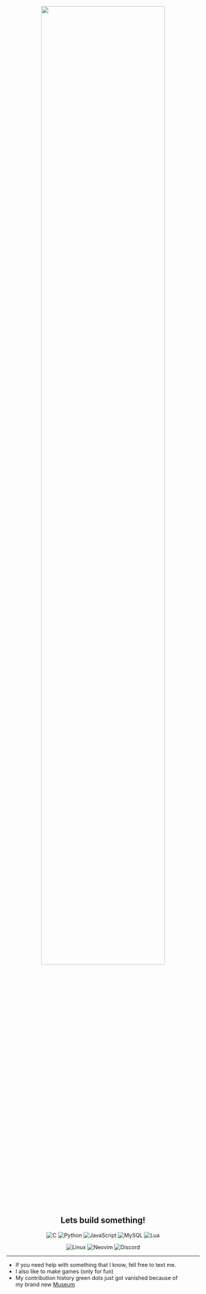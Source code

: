 <div align="center">
  
  [<img width="80%" src="https://media.tenor.com/4RHvCS5ixRgAAAAC/team-fortress2-engineer-tf2.gif">](https://app.picpay.com/user/alaanvv)  
  ## Lets build something!

  <div align='center'>
    
  ![C](https://img.shields.io/badge/C-%23323330?style=for-the-badge&logo=c&logoColor=white)
  ![Python](https://img.shields.io/badge/python-%23323330?style=for-the-badge&logo=python&logoColor=white)
  ![JavaScript](https://img.shields.io/badge/js-%23323330?style=for-the-badge&logo=javascript&logoColor=white)
  ![MySQL](https://img.shields.io/badge/MySql-%23323330?style=for-the-badge&logo=mysql&logoColor=white)
  ![Lua](https://img.shields.io/badge/Lua-%23323330?style=for-the-badge&logo=lua&logoColor=white)

  ![Linux](https://img.shields.io/badge/Linux-%23323330?style=for-the-badge&logo=linux&logoColor=white)
  ![Neovim](https://img.shields.io/badge/Neovim-%23323330?style=for-the-badge&logo=neovim&logoColor=white)
  ![Discord](https://img.shields.io/badge/alaanvv-%23323330?style=for-the-badge&logo=discord&logoColor=white)
  
  </div>

  ---

</div>
 
 - If you need help with something that I know, fell free to text me.
 - I also like to make games (only for fun)
 - My contribution history green dots just got vanished because of  
   my brand new [Museum](https://www.github.com/alaanvv/Museum)
